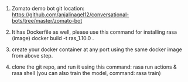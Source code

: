 1. Zomato demo bot git location: https://github.com/anjalinagel12/conversational-bots/tree/master/zomato-bot

2. It has Dockerfile as well, please use this command for installing rasa (image)
docker build -t ras_1.10.0 .

3. create your docker container at any port using the same docker image from above step.

4. clone the git repo, and run it using this command: rasa run actions & rasa shell
  (you can also train the model, command: rasa train)
 
